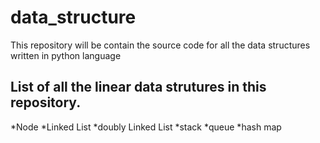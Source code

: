# data_structure
This repository will be contain the source code for all the data structures written in python language

## List of all the linear data strutures in this repository.

*Node 
*Linked List 
*doubly Linked List
*stack
*queue
*hash map

